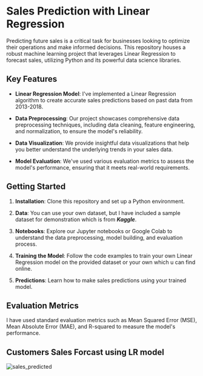 # Sales Prediction with Linear Regression

Predicting future sales is a critical task for businesses looking to optimize their operations and make informed decisions. This repository houses a robust machine learning project that leverages Linear Regression to forecast sales, utilizing Python and its powerful data science libraries.

## Key Features

- **Linear Regression Model**: I've implemented a Linear Regression algorithm to create accurate sales predictions based on past data from 2013-2018.

- **Data Preprocessing**: Our project showcases comprehensive data preprocessing techniques, including data cleaning, feature engineering, and normalization, to ensure the model's reliability.

- **Data Visualization**: We provide insightful data visualizations that help you better understand the underlying trends in your sales data.

- **Model Evaluation**: We've used various evaluation metrics to assess the model's performance, ensuring that it meets real-world requirements.

## Getting Started

1. **Installation**: Clone this repository and set up a Python environment.

2. **Data**: You can use your own dataset, but I have included a sample dataset for demonstration which is from ***Kaggle***.

3. **Notebooks**: Explore our Jupyter notebooks or Google Colab to understand the data preprocessing, model building, and evaluation process.

4. **Training the Model**: Follow the code examples to train your own Linear Regression model on the provided dataset or your own which u can find online.

5. **Predictions**: Learn how to make sales predictions using your trained model.

## Evaluation Metrics

I have used standard evaluation metrics such as Mean Squared Error (MSE), Mean Absolute Error (MAE), and R-squared to measure the model's performance.

## Customers Sales Forcast using LR model
![sales_predicted](https://github.com/ankit-akash/sales_prediction/assets/75488501/9197e16c-69c1-4edc-9d62-6c55efb8fb05)
